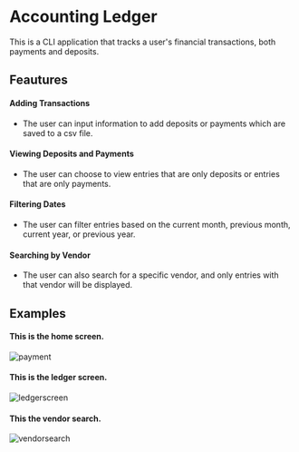 # Accounting Ledger
This is a CLI application that tracks a user's financial transactions, both payments and deposits.

## Feautures

#### Adding Transactions
- The user can input information to add deposits or payments which are saved to a csv file.

#### Viewing Deposits and Payments
- The user can choose to view entries that are only deposits or entries that are only payments.

#### Filtering Dates
- The user can filter entries based on the current month, previous month, current year, or previous year.

#### Searching by Vendor
- The user can also search for a specific vendor, and only entries with that vendor will be displayed.

## Examples
#### This is the home screen.
![payment](https://github.com/user-attachments/assets/20e34389-60f0-4691-89a5-69fb1c5f910d)

#### This is the ledger screen.
![ledgerscreen](https://github.com/user-attachments/assets/97fa3c4f-d2e7-4adb-924d-63ed2c69dc95)

#### This the vendor search.
![vendorsearch](https://github.com/user-attachments/assets/621ea24c-00f9-4a53-9fe7-a8dff324368d)
